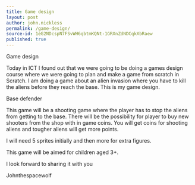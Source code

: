 ```yaml
---
title: Game design
layout: post
author: john.nickless
permalink: /game-design/
source-id: 1eG2NDcspN7FSvWH6qbtmKQNt-1GRXnZdNDCqkXbRaew
published: true
---
```

Game design

Today in ICT I found out that we were going to be doing a games design course where we were going to plan and make a game from scratch in Scratch. I am doing a game about an alien invasion where you have to kill the aliens before they reach the base. This is my game design. 

Base defender

This game will be a shooting game where the player has to stop the aliens from getting to the base. There will be the possibility for player to buy new shooters from the shop with in game coins. You will get coins for shooting aliens and tougher aliens will get more points.

I will need 5 sprites initially and then more for extra figures.

This game will be aimed for children aged 3+.

I look forward to sharing it with you

Johnthespacewolf

